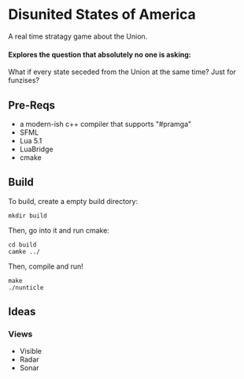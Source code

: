 # Disunited States of America
A real time stratagy game about the Union. <br>
#### Explores the question that absolutely no one is asking: 
What if every state seceded from the Union at the same time? Just for funzises? <br>

## Pre-Reqs
* a modern-ish c++ compiler that supports "#pramga"
* SFML
* Lua 5.1
* LuaBridge
* cmake

## Build
To build, create a empty build directory:
```
mkdir build
```
Then, go into it and run cmake:
```
cd build
camke ../
```
Then, compile and run!
```
make
./nunticle
```



## Ideas
### Views
* Visible 
* Radar
* Sonar
